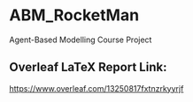 # ABM_RocketMan
Agent-Based Modelling Course Project


## Overleaf LaTeX Report Link: 
https://www.overleaf.com/13250817fxtnzrkyyrjf
